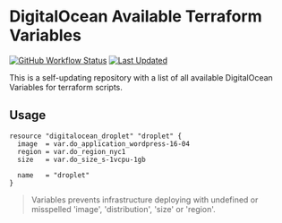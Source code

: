 # DigitalOcean Available Terraform Variables
[![GitHub Workflow Status](https://img.shields.io/github/workflow/status/sergeykuzmich/terraform-digitalocean-variables/daily.yml?branch=master)](https://img.shields.io/github/workflow/status/sergeykuzmich/terraform-digitalocean-variables/daily.yml?branch=master)
[![Last Updated](https://img.shields.io/github/last-commit/sergeykuzmich/terraform-digitalocean-variables/master.svg?label=last%20updated)](https://github.com/sergeykuzmich/terraform-digitalocean-variables/commits/master)

This is a self-updating repository with a list of all available DigitalOcean Variables for terraform scripts.
 
## Usage

```
resource "digitalocean_droplet" "droplet" {
  image  = var.do_application_wordpress-16-04
  region = var.do_region_nyc1
  size   = var.do_size_s-1vcpu-1gb

  name   = "droplet"
}
```

> Variables prevents infrastructure deploying with undefined or misspelled 'image', 'distribution', 'size' or 'region'.
